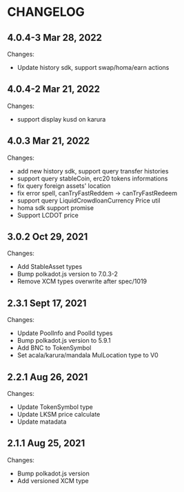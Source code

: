 # CHANGELOG


## 4.0.4-3 Mar 28, 2022
Changes:
  - Update history sdk, support swap/homa/earn actions

## 4.0.4-2 Mar 21, 2022
Changes:
  - support display kusd on karura

## 4.0.3 Mar 21, 2022
Changes:
  - add new history sdk, support query transfer histories
  - support query stableCoin, erc20 tokens informations
  - fix query foreign assets' location
  - fix error spell, canTryFastReddem -> canTryFastRedeem
  - support query LiquidCrowdloanCurrency Price util
  - homa sdk support promise
  - Support LCDOT price

## 3.0.2 Oct 29, 2021
Changes:
  - Add StableAsset types
  - Bump polkadot.js version to 7.0.3-2
  - Remove XCM types overwrite after spec/1019

## 2.3.1 Sept 17, 2021
Changes:
- Update PoolInfo and PoolId types
- Bump polkadot.js version to 5.9.1
- Add BNC to TokenSymbol
- Set acala/karura/mandala MulLocation type to V0

## 2.2.1 Aug 26, 2021

Changes:

- Update TokenSymbol type
- Update LKSM price calculate
- Update matadata

## 2.1.1 Aug 25, 2021

Changes:

- Bump polkadot.js version
- Add versioned XCM type

